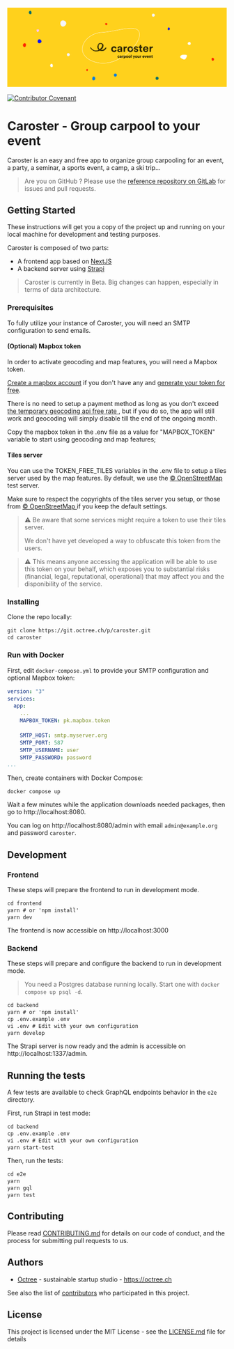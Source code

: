 ![Caroster](./banner.jpg)

[![Contributor Covenant](https://img.shields.io/badge/Contributor%20Covenant-2.1-4baaaa.svg)](code_of_conduct.md)

# Caroster - Group carpool to your event

Caroster is an easy and free app to organize group carpooling for an event, a party, a seminar, a sports event, a camp, a ski trip…

> Are you on GitHub ? Please use the [reference repository on GitLab](https://git.octree.ch/p/caroster) for issues and pull requests.

## Getting Started

These instructions will get you a copy of the project up and running on your local machine for development and testing purposes.

Caroster is composed of two parts:

- A frontend app based on [NextJS](https://nextjs.org/)
- A backend server using [Strapi](https://strapi.io/)

> Caroster is currently in Beta. Big changes can happen, especially in terms of data architecture.

### Prerequisites

To fully utilize your instance of Caroster, you will need an SMTP configuration to send emails.

#### (Optional) Mapbox token 

In order to activate geocoding and map features, you will need a Mapbox token.

[Create a mapbox account](https://account.mapbox.com/auth/signup/) if you don't have any and [generate your token for free](https://docs.mapbox.com/help/getting-started/access-tokens/#:~:text=You%20can%20find%20your%20access,using%20the%20Mapbox%20Tokens%20API.). 

There is no need to setup a payment method as long as you don't exceed [the temporary geocoding api free rate ](https://www.mapbox.com/pricing#temporary-geocoding-api), but if you do so, the app will still work and geocoding will simply disable till the end of the ongoing month.

Copy the mapbox token in the .env file as a value for "MAPBOX_TOKEN" variable to start using geocoding and map features;

#### Tiles server

You can use the TOKEN_FREE_TILES variables in the .env file to setup a tiles server used by the map features. By default, we use the [© OpenStreetMap ](https://www.openstreetmap.org/copyright) test server. 

Make sure to respect the copyrights of the tiles server you setup, or those from [© OpenStreetMap ](https://www.openstreetmap.org/copyright) if you keep the default settings.

> :warning: Be aware that some services might require a token to use their tiles server.
>
> We don't have yet developed a way to obfuscate this token from the users.

> :warning: This means anyone accessing the application will be able to use this token on your behalf, which exposes you to substantial risks (financial, legal, reputational, operational) that may affect you and the disponibility of the service.

### Installing

Clone the repo locally:

```shell
git clone https://git.octree.ch/p/caroster.git
cd caroster
```

### Run with Docker

First, edit `docker-compose.yml` to provide your SMTP configuration and optional Mapbox token:

```yaml
version: "3"
services:
  app:
    ...
    MAPBOX_TOKEN: pk.mapbox.token

    SMTP_HOST: smtp.myserver.org
    SMTP_PORT: 587
    SMTP_USERNAME: user
    SMTP_PASSWORD: password
...
```

Then, create containers with Docker Compose:

```shell
docker compose up
```

Wait a few minutes while the application downloads needed packages,
then go to http://localhost:8080.

You can log on http://localhost:8080/admin with email `admin@example.org`
and password `caroster`.

## Development

### Frontend

These steps will prepare the frontend to run in development mode.

```shell
cd frontend
yarn # or 'npm install'
yarn dev
```

The frontend is now accessible on http://localhost:3000

### Backend

These steps will prepare and configure the backend to run in development mode.

> You need a Postgres database running locally. Start one with `docker compose up psql -d`.

```shell
cd backend
yarn # or 'npm install'
cp .env.example .env
vi .env # Edit with your own configuration
yarn develop
```

The Strapi server is now ready and the admin is accessible on http://localhost:1337/admin.

## Running the tests

A few tests are available to check GraphQL endpoints behavior in the `e2e` directory.

First, run Strapi in test mode:

```shell
cd backend
cp .env.example .env
vi .env # Edit with your own configuration
yarn start-test
```

Then, run the tests:

```shell
cd e2e
yarn
yarn gql
yarn test
```

## Contributing

Please read [CONTRIBUTING.md](CONTRIBUTING.md) for details on our code of conduct, and the process for submitting pull requests to us.

## Authors

- [Octree](https://github.com/octree-gva) - sustainable startup studio - https://octree.ch

See also the list of [contributors](https://github.com/octree-gva/caroster/graphs/contributors) who participated in this project.

## License

This project is licensed under the MIT License - see the [LICENSE.md](LICENSE.md) file for details
